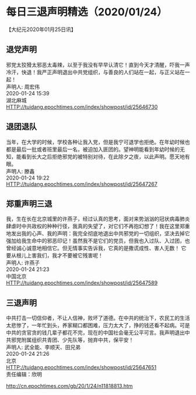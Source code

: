 # 每日三退声明精选（2020/01/24）
  
  
【大纪元2020年01月25日讯】  
## 退党声明  
邪党太狡猾太邪恶太毒辣，以至于我没有早早认清它！直到今天才清醒，吓我一声冷汗，快退！我严正声明退出中共党组织，与善良的人们站在一起，与正义站在一起！  
声明人: 周宏伟  
2020-01-24 15:39  
湖北麻城  
<a href="http://tuidang.epochtimes.com/index/showpost/id/25646730">HTTP://tuidang.epochtimes.com/index/showpost/id/25646730</a>  
## 退团退队  
当年，在大学的时候，学校各种让我入党，但是我宁可退学也拒绝。在年幼时候也都是最后一批或者班里最后一名，被迫加入匪团的。望神明能看到年幼时候的无知，能看到长大之后拒绝邪党的被特别对待，在此除夕之夜，以此声明。愿天地有眼。  
声明人: 滕鑫  
2020-01-24 19:22  
<a href="http://tuidang.epochtimes.com/index/showpost/id/25647267">HTTP://tuidang.epochtimes.com/index/showpost/id/25647267</a>  
## 郑重声明三退  
我，生在长在北京城里的许燕子，经过认真的思考，面对来势汹汹的冠状病毒肺炎肆虐时中共政权的种种行径，我真的失望了，对它们不再抱幻想了！我在这里郑重地发出我的心声、我的声明：我完全彻底地退出中共邪党的一切组织，坚决去掉它强加给我生命中的邪恶印记！虽然我不是它们的党员，但我也入过队、入过团，也曾经诚心诚意地相信它。但无情事实告诉我，它真的是撒谎成性、害人无数！ 它要从根儿上害我们，我才不要被它残害呢！  
声明人: 许燕子  
2020-01-24 21:23  
中国北京  
<a href="http://tuidang.epochtimes.com/index/showpost/id/25647589">HTTP://tuidang.epochtimes.com/index/showpost/id/25647589</a>  
## 三退声明  
中共打击一切信仰者，不让人信神，败坏了道德。在中共的统治下，农民工的生活太悲惨了，一年忙到头，养家糊口都困难，压力太大了，挣的钱还看不起病。可是中共的贪官贪的钱几辈子都花不完，现在的中国社会毫无公平可言。我声明退出中共邪党附属组织共青团、少先队等，抛弃中共，保平安！  
声明人: 武全能、李顺天、田兄弟  
2020-01-24 21:26  
北京  
<a href="http://tuidang.epochtimes.com/index/showpost/id/25647651">HTTP://tuidang.epochtimes.com/index/showpost/id/25647651</a>  
责任编辑：欣明  
  
  
  
http://cn.epochtimes.com/gb/20/1/24/n11818813.htm
